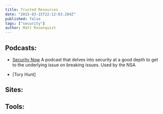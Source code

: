 ```yaml
---
title: Trusted Resources
date: "2015-03-15T22:12:03.284Z"
published: false
tags: ["security"]
author: Matt Rosenquist
---
```



## Podcasts:
- [Security Now](https://twit.tv/shows/security-now)
A podcast that delves into security at a good depth to get to the underlying issue on breaking issues. Used by the NSA

- [Tory Hunt]

## Sites:




## Tools:
